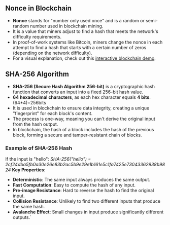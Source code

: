 ## Nonce in Blockchain
- **Nonce** stands for "number only used once" and is a random or semi-random number used in blockchain mining.
- It is a value that miners adjust to find a hash that meets the network's difficulty requirements.
- In proof-of-work systems like Bitcoin, miners change the nonce in each attempt to find a hash that starts with a certain number of zeros (depending on the network difficulty).
 - For a visual explanation, check out this [interactive blockchain demo](https://andersbrownworth.com/blockchain/block).

## SHA-256 Algorithm
- **SHA-256 (Secure Hash Algorithm 256-bit)** is a cryptographic hash function that converts an input into a fixed 256-bit hash value.
- **64 hexadecimal characters**, as each hex character equals **4 bits**. (64*4)=256bits
- It is used in blockchain to ensure data integrity, creating a unique "fingerprint" for each block's content.
- The process is one-way, meaning you can't derive the original input from the hash output.
- In blockchain, the hash of a block includes the hash of the previous block, forming a secure and tamper-resistant chain of blocks.

### Example of SHA-256 Hash
If the input is "hello":
*SHA-256("hello") = 2cf24dba5fb0a30e26e83b2ac5b9e29e1b161e5c1fa7425e73043362938b9824*
 **Key Properties**:
 - **Deterministic**: The same input always produces the same output.
 - **Fast Computation**: Easy to compute the hash of any input.
 - **Pre-image Resistance**: Hard to reverse the hash to find the original input.
 - **Collision Resistance**: Unlikely to find two different inputs that produce the same hash.
 - **Avalanche Effect**: Small changes in input produce significantly different outputs.`
